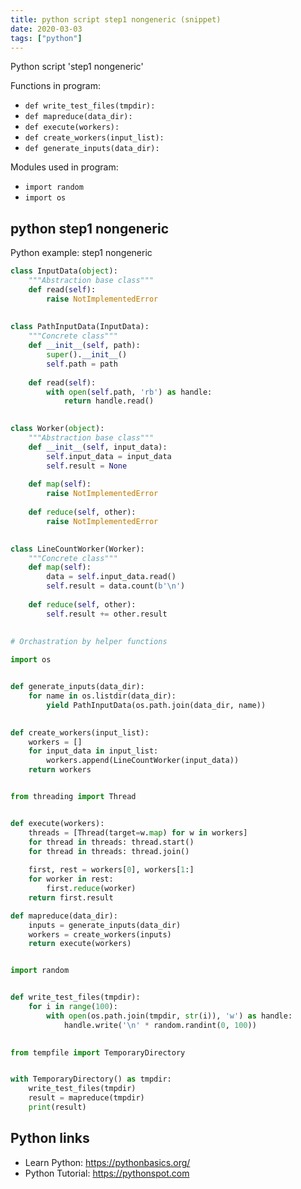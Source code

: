 ```yaml
---
title: python script step1 nongeneric (snippet)
date: 2020-03-03
tags: ["python"]
---
```

Python script 'step1 nongeneric'

Functions in program: 
* `def write_test_files(tmpdir):`
* `def mapreduce(data_dir):`
* `def execute(workers):`
* `def create_workers(input_list):`
* `def generate_inputs(data_dir):`

Modules used in program: 
* `import random`
* `import os`

## python step1 nongeneric

Python example: step1 nongeneric

```python
class InputData(object):
    """Abstraction base class"""
    def read(self):
        raise NotImplementedError
        
        
class PathInputData(InputData):
    """Concrete class"""
    def __init__(self, path):
        super().__init__()
        self.path = path
        
    def read(self):
        with open(self.path, 'rb') as handle:
            return handle.read()

        
class Worker(object):
    """Abstraction base class"""
    def __init__(self, input_data):
        self.input_data = input_data
        self.result = None
        
    def map(self):
        raise NotImplementedError
        
    def reduce(self, other):
        raise NotImplementedError
        

class LineCountWorker(Worker):
    """Concrete class"""
    def map(self):
        data = self.input_data.read()
        self.result = data.count(b'\n')
    
    def reduce(self, other):
        self.result += other.result
        
        
# Orchastration by helper functions

import os


def generate_inputs(data_dir):
    for name in os.listdir(data_dir):
        yield PathInputData(os.path.join(data_dir, name))
        

def create_workers(input_list):
    workers = []
    for input_data in input_list:
        workers.append(LineCountWorker(input_data))
    return workers


from threading import Thread


def execute(workers):
    threads = [Thread(target=w.map) for w in workers]
    for thread in threads: thread.start()
    for thread in threads: thread.join()
        
    first, rest = workers[0], workers[1:]
    for worker in rest:
        first.reduce(worker)
    return first.result

def mapreduce(data_dir):
    inputs = generate_inputs(data_dir)
    workers = create_workers(inputs)
    return execute(workers)


import random


def write_test_files(tmpdir):
    for i in range(100):
        with open(os.path.join(tmpdir, str(i)), 'w') as handle:
            handle.write('\n' * random.randint(0, 100))

            
from tempfile import TemporaryDirectory


with TemporaryDirectory() as tmpdir:
    write_test_files(tmpdir)
    result = mapreduce(tmpdir)
    print(result)

```

## Python links

- Learn Python: https://pythonbasics.org/
- Python Tutorial: https://pythonspot.com

